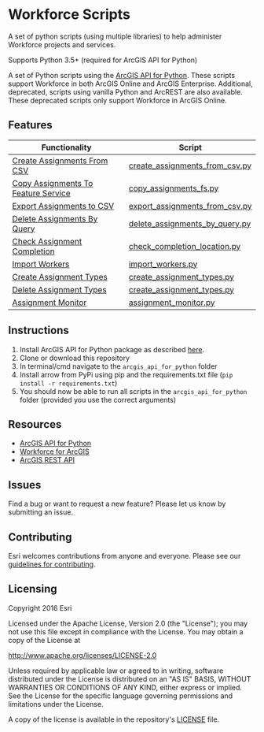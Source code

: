 # Workforce Scripts
A set of python scripts (using multiple libraries) to help administer Workforce projects and services.

Supports Python 3.5+ (required for ArcGIS API for Python)

A set of Python scripts using the [ArcGIS API for Python](https://developers.arcgis.com/python/). These scripts support Workforce in both ArcGIS Online and ArcGIS Enterprise.
Additional, deprecated, scripts using vanilla Python and ArcREST are also available. These deprecated scripts only support Workforce in ArcGIS Online.


## Features

| Functionality                                                        | Script                                                                            
|----------------------------------------------------------------------|----------------------------------------------------------------------------------------|
| [Create Assignments From CSV](create_assignments_from_csv_readme.md) | [create_assignments_from_csv.py](arcgis_api_for_python/create_assignments_from_csv.py)          |
| [Copy Assignments To Feature Service](copy_assignments_fs_readme.md) | [copy_assignments_fs.py](arcgis_api_for_python/copy_assignments_fs.py)                  |
| [Export Assignments to CSV](export_assignments_to_csv_readme.md)     | [export_assignments_from_csv.py](arcgis_api_for_python/export_assignments_from_csv.py)          |
| [Delete Assignments By Query](delete_assignments_by_query_readme.md) | [delete_assignments_by_query.py](arcgis_api_for_python/delete_assignments_by_query.py)          |
| [Check Assignment Completion ](check_completion_location.md)         | [check_completion_location.py](arcgis_api_for_python/check_completion_location.py)            |
| [Import Workers](import_workers.md)                                  | [import_workers.py](arcgis_api_for_python/import_workers.py)                       |
| [Create Assignment Types ](create_assignment_types.md)               | [create_assignment_types.py](arcgis_api_for_python/create_assignment_types.py)              |
| [Delete Assignment Types ](delete_assignment_types.md)               | [create_assignment_types.py](arcgis_api_for_python/create_assignment_types.py)              |
| [Assignment Monitor ](assignment_monitor.md)                         | [assignment_monitor.py](arcgis_api_for_python/assignment_monitor/assignment_monitor.py)|


## Instructions


1. Install ArcGIS API for Python package as described [here](https://developers.arcgis.com/python/guide/install-and-set-up/).
2. Clone or download this repository
3. In terminal/cmd navigate to the `arcgis_api_for_python` folder
4. Install arrow from PyPi using pip and the requirements.txt file (`pip install -r requirements.txt`)
5. You should now be able to run all scripts in the `arcgis_api_for_python` folder (provided you use the correct arguments)


## Resources

 * [ArcGIS API for Python](https://developers.arcgis.com/python)
 * [Workforce for ArcGIS](http://www.esri.com/products/workforce-for-arcgis)
 * [ArcGIS REST API](http://resources.arcgis.com/en/help/arcgis-rest-api)

## Issues

Find a bug or want to request a new feature?  Please let us know by submitting an issue.

## Contributing

Esri welcomes contributions from anyone and everyone.
Please see our [guidelines for contributing](https://github.com/esri/contributing).

## Licensing

Copyright 2016 Esri

Licensed under the Apache License, Version 2.0 (the "License");
you may not use this file except in compliance with the License.
You may obtain a copy of the License at

http://www.apache.org/licenses/LICENSE-2.0

Unless required by applicable law or agreed to in writing, software
distributed under the License is distributed on an "AS IS" BASIS,
WITHOUT WARRANTIES OR CONDITIONS OF ANY KIND, either express or implied.
See the License for the specific language governing permissions and
limitations under the License.

A copy of the license is available in the repository's
[LICENSE](LICENSE) file.

